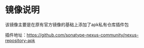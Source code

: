# 镜像说明
该镜像主要是在原有官方镜像的基础上添加了apk私有仓库插件包

插件地址：https://github.com/sonatype-nexus-community/nexus-repository-apk